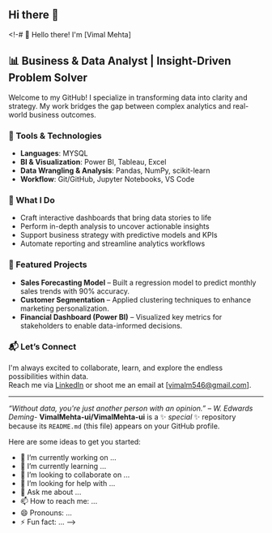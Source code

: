 ## Hi there 👋

<!-# 👋 Hello there! I'm [Vimal Mehta]

## 📊 Business & Data Analyst | Insight-Driven Problem Solver

Welcome to my GitHub! I specialize in transforming data into clarity and strategy. My work bridges the gap between complex analytics and real-world business outcomes.

### 🔧 Tools & Technologies
- **Languages**:  MYSQL  
- **BI & Visualization**: Power BI, Tableau, Excel  
- **Data Wrangling & Analysis**: Pandas, NumPy, scikit-learn  
- **Workflow**: Git/GitHub, Jupyter Notebooks, VS Code

### 💼 What I Do
- Craft interactive dashboards that bring data stories to life  
- Perform in-depth analysis to uncover actionable insights  
- Support business strategy with predictive models and KPIs  
- Automate reporting and streamline analytics workflows

### 📂 Featured Projects
- **Sales Forecasting Model** – Built a regression model to predict monthly sales trends with 90% accuracy.  
- **Customer Segmentation** – Applied clustering techniques to enhance marketing personalization.  
- **Financial Dashboard (Power BI)** – Visualized key metrics for stakeholders to enable data-informed decisions.

### 📬 Let’s Connect
I'm always excited to collaborate, learn, and explore the endless possibilities within data.  
Reach me via [LinkedIn](https://www.linkedin.com/in/%20vimal-m-539216126) or shoot me an email at [vimalm546@gmail.com].

---

*“Without data, you're just another person with an opinion.” – W. Edwards Deming*-
**VimalMehta-ui/VimalMehta-ui** is a ✨ _special_ ✨ repository because its `README.md` (this file) appears on your GitHub profile.

Here are some ideas to get you started:

- 🔭 I’m currently working on ...
- 🌱 I’m currently learning ...
- 👯 I’m looking to collaborate on ...
- 🤔 I’m looking for help with ...
- 💬 Ask me about ...
- 📫 How to reach me: ...
- 😄 Pronouns: ...
- ⚡ Fun fact: ...
-->
